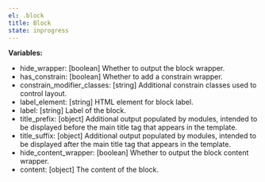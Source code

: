 ```yaml
---
el: .block
title: Block
state: inprogress
---
```


__Variables:__
* hide_wrapper: [boolean] Whether to output the block wrapper.
* has_constrain: [boolean] Whether to add a constrain wrapper.
* constrain_modifier_classes: [string] Additional constrain classes used to
  control layout.
* label_element: [string] HTML element for block label.
* label: [string] Label of the block.
* title_prefix: [object] Additional output populated by modules, intended to be
  displayed before the main title tag that appears in the template.
* title_suffix: [object] Additional output populated by modules, intended to be
  displayed after the main title tag that appears in the template.
* hide_content_wrapper: [boolean] Whether to output the block content wrapper.
* content: [object] The content of the block.
